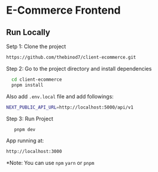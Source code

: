 # E-Commerce Frontend

## Run Locally

Setp 1: Clone the project

```bash
https://github.com/thebinod7/client-ecommerce.git
```

Step 2: Go to the project directory and install dependencies

```bash
  cd client-ecommerce
  pnpm install
```

Also add `.env.local` file and add followings:

```bash
NEXT_PUBLIC_API_URL=http://localhost:5000/api/v1
```

Step 3: Run Project

```bash
   pnpm dev
```

App running at:

```bash
http://localhost:3000
```

\*Note: You can use `npm` `yarn` or `pnpm`
